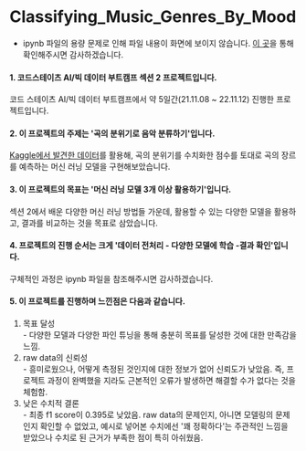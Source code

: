 # Classifying_Music_Genres_By_Mood
* ipynb 파일의 용량 문제로 인해 파일 내용이 화면에 보이지 않습니다. [이 곳](https://nbviewer.org/github/zekcal/AI_07_Section_2_Project/blob/main/AI_07_%EA%B9%80%EB%B0%B1%EA%B1%B4_Section2.ipynb)을 통해 확인해주시면 감사하겠습니다.
#### 1. 코드스테이츠 AI/빅 데이터 부트캠프 섹션 2 프로젝트입니다.  
코드 스테이츠 AI/빅 데이터 부트캠프에서 약 5일간(21.11.08 ~ 22.11.12) 진행한 프로젝트입니다.

#### 2. 이 프로젝트의 주제는 '곡의 분위기로 음악 분류하기'입니다.  
[Kaggle에서 발견한 데이터](https://www.kaggle.com/datasets/saurabhshahane/music-dataset-1950-to-2019)를 활용해, 곡의 분위기를 수치화한 점수를 토대로 곡의 장르를 예측하는 머신 러닝 모델을 구현해보았습니다.

#### 3. 이 프로젝트의 목표는 '머신 러닝 모델 3개 이상 활용하기'입니다.  
섹션 2에서 배운 다양한 머신 러닝 방법들 가운데, 활용할 수 있는 다양한 모델을 활용하고, 결과를 비교하는 것을 목표로 삼았습니다.

#### 4. 프로젝트의 진행 순서는 크게 '데이터 전처리 - 다양한 모델에 학습 -결과 확인'입니다.  
구체적인 과정은 ipynb 파일을 참조해주시면 감사하겠습니다.

#### 5. 이 프로젝트를 진행하며 느낀점은 다음과 같습니다.  
  1. 목표 달성      
    - 다양한 모델과 다양한 파인 튜닝을 통해 충분히 목표를 달성한 것에 대한 만족감을 느낌.
  2. raw data의 신뢰성  
    - 흥미로웠으나, 어떻게 측정된 것인지에 대한 정보가 없어 신뢰도가 낮았음. 즉, 프로젝트 과정이 완벽했을 지라도 근본적인 오류가 발생하면 해결할 수가 없다는 것을 체험함. 
  3. 낮은 수치적 결론  
    - 최종 f1 score이 0.395로 낮았음. raw data의 문제인지, 아니면 모델링의 문제인지 확인할 수 없었고, 예시로 넣어본 수치에선 '꽤 정확하다'는 주관적인 느낌을 받았으나 수치로 된 근거가 부족한 점이 특히 아쉬웠음.
